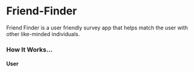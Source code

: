 # Friend-Finder

Friend Finder is a user friendly survey app that helps match the user with other like-minded individuals. 

### How It Works...

#### User